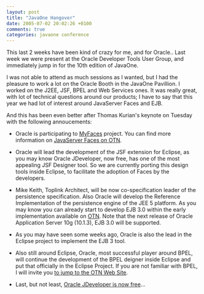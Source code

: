 ```yaml
---
layout: post
title: "JavaOne Hangover"
date: 2005-07-02 20:02:26 +0100
comments: true
categories: javaone conference
---
```

This last 2 weeks have been kind of crazy for me, and for Oracle.. Last week we were present at the Oracle Developer Tools User Group, and immediately jump in for the 10th edition of JavaOne.

I was not able to attend as much sessions as I wanted, but I had the pleasure to work a lot on the Oracle Booth in the JavaOne Pavillion. I  worked on the J2EE, JSF, BPEL and Web Services ones. It was really great, with lot of technical questions around our products; I have to say that this year we had lot of interest around JavaServer Faces and EJB.

And this has been even better after Thomas Kurian's keynote on Tuesday with the following annoucements:

* Oracle is participating to [MyFaces](http://myfaces.apache.org/) project. You can find more information on [JavaServer Faces on OTN](http://www.oracle.com/technology/tech/java/jsf.html).

* Oracle will lead the development of the JSF extension for Eclipse, as you may know Oracle JDeveloper, now free, has one of the most appealing JSF Designer tool. So we are currently porting this design tools inside Eclipse, to facilitate the adoption of Faces by the developers.

* Mike Keith, Toplink Architect, will be now co-specification leader of the persistence specification. Also Oracle will develop the Reference Implementation of the persistence engine of the JEE 5 platform. As you  may know you can already start to develop EJB 3.0 within the early implementation available on [OTN](http://otn.oracle.com/ejb3). Note that the next release of Oracle Application Server 10g (10.1.3), EJB 3.0 will be supported.

* As you may have seen some weeks ago, Oracle is also the lead in the Eclipse project to implement the EJB 3 tool.

* Also still around Eclipse, Oracle, most successful player around BPEL, will continue the development of the BPEL deigner inside Eclipse and put that officially in the Eclipse Project. If you are not familiar with BPEL, I will invite you [to jump to the OTN Web Site](http://otn.oracle.com/bpel).

* Last, but not least, [Oracle JDeveloper is now free](http://otn.oracle.com/products/jdev)...
